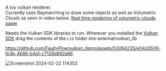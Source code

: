 A toy vulkan renderer.  
Currently uses Raymarching to draw some objects as well as Volumetric Clouds as seen in video below.
[Real time rendering of volumetric clouds paper](https://www.diva-portal.org/smash/get/diva2:1223894/FULLTEXT01.pdf)


Needs the Vulkan SDK libraries to run. 
Wherever you installed the [Vulkan SDK](https://vulkan.lunarg.com/)
drag the contents of the `Lib` folder into external/vulkan_lib

https://github.com/FaultyPine/vulkan_demo/assets/53064235/e04d3509-fe3b-4b88-b4a1-c7129d892a66

![Screenshot 2024-02-22 174352](https://github.com/FaultyPine/vulkan_demo/assets/53064235/29fda019-97b3-448a-95a1-a8e3c4cb0ec7)




